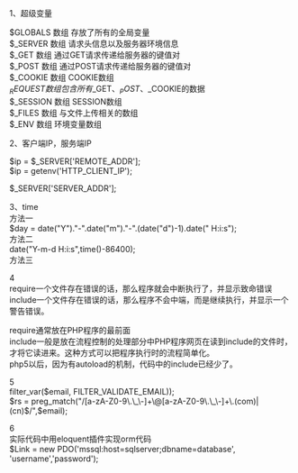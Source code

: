 1、超级变量  

$GLOBALS 	数组 	存放了所有的全局变量  
$_SERVER 	数组 	请求头信息以及服务器环境信息  
$_GET 	数组 	通过GET请求传递给服务器的键值对  
$_POST 	数组 	通过POST请求传递给服务器的键值对  
$_COOKIE 	数组 	COOKIE数组  
$_REQUEST 	数组 	包含所有$_GET、$_POST、$_COOKIE的数据  
$_SESSION 	数组 	SESSION数组  
$_FILES 	数组 	与文件上传相关的数组  
$_ENV 	数组 	环境变量数组  

2、客户端IP，服务端IP  

$ip = $_SERVER['REMOTE_ADDR'];  
$ip = getenv('HTTP_CLIENT_IP');  

$_SERVER['SERVER_ADDR'];

3、time  
方法一  
$day = date("Y")."-".date("m")."-".(date("d")-1).date(" H:i:s");  
方法二  
date("Y-m-d H:i:s",time()-86400);  
方法三  


4  
require一个文件存在错误的话，那么程序就会中断执行了，并显示致命错误  
include一个文件存在错误的话，那么程序不会中端，而是继续执行，并显示一个警告错误。  

require通常放在PHP程序的最前面  
include一般是放在流程控制的处理部分中PHP程序网页在读到include的文件时，才将它读进来。这种方式可以把程序执行时的流程简单化。  
php5以后，因为有autoload的机制，代码中的include已经少了。  

5  
filter_var($email, FILTER_VALIDATE_EMAIL));  
$rs = preg_match("/[a-zA-Z0-9\.\_\-]+\@[a-zA-Z0-9\.\_\-]+\.(com)|(cn)$/",$email);  

6  
实际代码中用eloquent插件实现orm代码  
$Link = new PDO('mssql:host=sqlserver;dbname=database', 'username','password');
